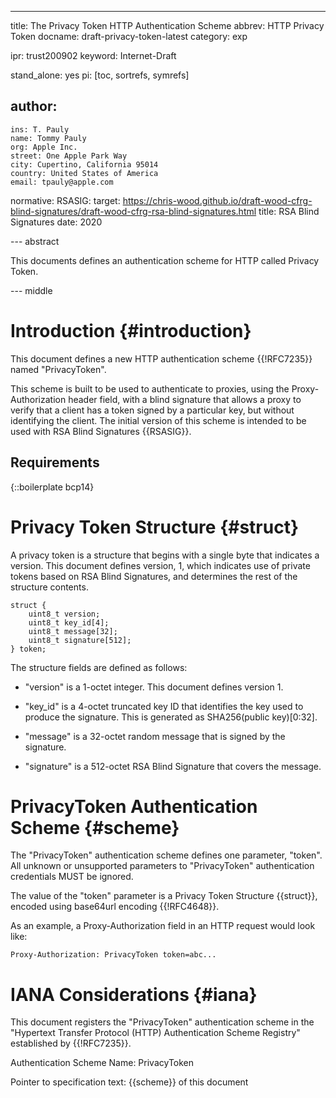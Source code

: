 ---
title: The Privacy Token HTTP Authentication Scheme
abbrev: HTTP Privacy Token
docname: draft-privacy-token-latest
category: exp

ipr: trust200902
keyword: Internet-Draft

stand_alone: yes
pi: [toc, sortrefs, symrefs]

author:
 -
    ins: T. Pauly
    name: Tommy Pauly
    org: Apple Inc.
    street: One Apple Park Way
    city: Cupertino, California 95014
    country: United States of America
    email: tpauly@apple.com


normative:
    RSASIG:
      target: https://chris-wood.github.io/draft-wood-cfrg-blind-signatures/draft-wood-cfrg-rsa-blind-signatures.html
      title: RSA Blind Signatures
      date: 2020

--- abstract

This documents defines an authentication scheme for HTTP called Privacy Token.

--- middle

# Introduction {#introduction}

This document defines a new HTTP authentication scheme {{!RFC7235}}
named "PrivacyToken".

This scheme is built to be used to authenticate to proxies, using the
Proxy-Authorization header field, with a blind signature that allows a proxy
to verify that a client has a token signed by a particular key, but without
identifying the client. The initial version of this scheme is intended to be
used with RSA Blind Signatures {{RSASIG}}.

## Requirements

{::boilerplate bcp14}

# Privacy Token Structure {#struct}

A privacy token is a structure that begins with a single byte that indicates
a version. This document defines version, 1, which indicates use of
private tokens based on RSA Blind Signatures, and determines the rest
of the structure contents.

~~~
struct {
    uint8_t version;
    uint8_t key_id[4];
    uint8_t message[32];
    uint8_t signature[512];
} token;
~~~

The structure fields are defined as follows:

- "version" is a 1-octet integer. This document defines version 1.

- "key_id" is a 4-octet truncated key ID that identifies the key used to produce
the signature. This is generated as SHA256(public key)[0:32].

- "message" is a 32-octet random message that is signed by the
signature.

- "signature" is a 512-octet RSA Blind Signature that covers the message.

# PrivacyToken Authentication Scheme {#scheme}

The "PrivacyToken" authentication scheme defines one parameter, "token".
All unknown or unsupported parameters to "PrivacyToken" authentication
credentials MUST be ignored.

The value of the "token" parameter is a Privacy Token Structure {{struct}},
encoded using base64url encoding {{!RFC4648}}.

As an example, a Proxy-Authorization field in an HTTP request would look like:

~~~
Proxy-Authorization: PrivacyToken token=abc...
~~~

# IANA Considerations {#iana}

This document registers the "PrivacyToken" authentication scheme in the
"Hypertext Transfer Protocol (HTTP) Authentication Scheme Registry"
established by {{!RFC7235}}.

Authentication Scheme Name:  PrivacyToken

Pointer to specification text:  {{scheme}} of this document
